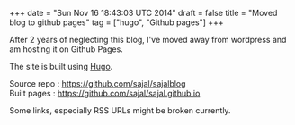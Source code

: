 +++
date = "Sun Nov 16 18:43:03 UTC 2014"
draft = false
title = "Moved blog to github pages"
tag = ["hugo", "Github pages"]
+++

After 2 years of neglecting this blog, I've moved away from wordpress and am hosting it on Github Pages.

The site is built using <a href="http://gohugo.io/">Hugo</a>.

Source repo : <a href="https://github.com/sajal/sajalblog">https://github.com/sajal/sajalblog</a> <br />
Built pages : <a href="https://github.com/sajal/sajal.github.io">https://github.com/sajal/sajal.github.io</a>

Some links, especially RSS URLs might be broken currently.